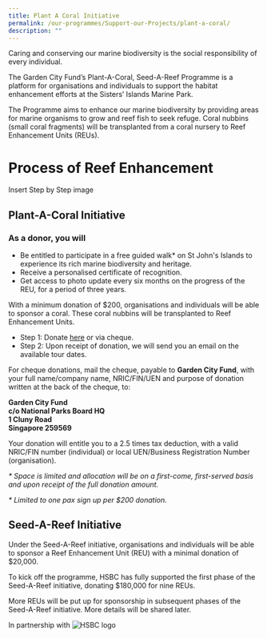 ```yaml
---
title: Plant A Coral Initiative
permalink: /our-programmes/Support-our-Projects/plant-a-coral/
description: ""
---
```


Caring and conserving our marine biodiversity is the social responsibility of every individual.

The Garden City Fund’s Plant-A-Coral, Seed-A-Reef Programme is a platform for organisations and individuals to support the habitat enhancement efforts at the Sisters’ Islands Marine Park.

The Programme aims to enhance our marine biodiversity by providing areas for marine organisms to grow and reef fish to seek refuge. Coral nubbins (small coral fragments) will be transplanted from a coral nursery to Reef Enhancement Units (REUs).

# Process of Reef Enhancement

Insert Step by Step image

Plant-A-Coral Initiative
------------------------

### As a donor, you will

*   Be entitled to participate in a free guided walk\* on St John's Islands to experience its rich marine biodiversity and heritage.
*   Receive a personalised certificate of recognition.
*   Get access to photo update every six months on the progress of the REU, for a period of three years.

With a minimum donation of $200, organisations and individuals will be able to sponsor a coral. These coral nubbins will be transplanted to Reef Enhancement Units.

*   Step 1: Donate [here](https://www.giving.sg/garden-city-fund/plantacoral-initiative) or via cheque.
*   Step 2: Upon receipt of donation, we will send you an email on the available tour dates.

For cheque donations, mail the cheque, payable to **Garden City Fund**, with your full name/company name, NRIC/FIN/UEN and purpose of donation written at the back of the cheque, to: 

**Garden City Fund  
c/o National Parks Board HQ  
1 Cluny Road  
Singapore 259569**

Your donation will entitle you to a 2.5 times tax deduction, with a valid NRIC/FIN number (individual) or local UEN/Business Registration Number (organisation).

_\* Space is limited and allocation will be on a first-come, first-served basis and upon receipt of the full donation amount._

_\* Limited to one pax sign up per $200 donation._

Seed-A-Reef Initiative
----------------------

Under the Seed-A-Reef initiative, organisations and individuals will be able to sponsor a Reef Enhancement Unit (REU) with a minimal donation of $20,000.

To kick off the programme, HSBC has fully supported the first phase of the Seed-A-Reef initiative, donating $180,000 for nine REUs.

More REUs will be put up for sponsorship in subsequent phases of the Seed-A-Reef initiative. More details will be shared later.

In partnership with
![HSBC logo](https://www.gardencityfund.gov.sg/-/media/gcf/logos/in_partnership_with_hsbc_cmyk.ashx?h=106&w=200&hash=7E42CC4021EB4D42BA652C7AF36510CD)

